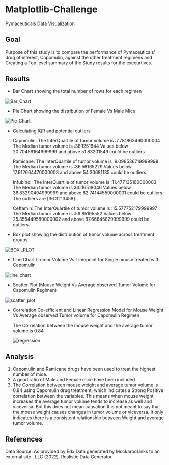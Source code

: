 # Matplotlib-Challenge
Pymaceuticals Data Visualization
## Goal
Purpose of this study is to compare the performance of Pymaceuticals’ drug of interest, Capomulin, against the other treatment regimens and Creating a Top level summary of the Study results for the execurtives.
## Results
* Bar Chart showing the total number of rows for each regimen

![Bar_Chart](https://github.com/supvadakkeveetil/Matplotlib-Challenge/assets/144635564/42ec2426-b9fc-496e-b927-040c6c2b74c4)

* Pie Chart showing the distribution of Female Vs Male Mice

![Pie_Chart](https://github.com/supvadakkeveetil/Matplotlib-Challenge/assets/144635564/d3666ee6-2716-4ca7-b839-3f73cd70c344)

* Calculating IQR and potential outliers

  Capomulin:
  The InterQuartile of tumor volume is :7.781863460000004
  The Median tumor volume is :38.1251644
  Values below 20.70456164999999 and above 51.83201549 could be outliers

  Ramicane:
  The InterQuartile of tumor volume is :9.098536719999998
  The Median tumor volume is :36.56165229
  Values below 17.912664470000003 and above 54.30681135 could be outliers

  Infubinol:
  The InterQuartile of tumor volume is :11.477135160000003
  The Median tumor volume is :60.16518046
  Values below 36.83290494999999 and above 82.74144559000001 could be outliers
  The outliers are [36.3213458].

  Ceftamin:
  The InterQuartile of tumor volume is :15.577752179999997
  The Median tumor volume is :59.85195552
  Values below 25.355449580000002 and above 87.66645829999999 could be outliers

* Box plot showing the distribution of tumor volume across treatment groups

![BOX _PLOT](https://github.com/supvadakkeveetil/Matplotlib-Challenge/assets/144635564/18712cc4-8544-4e02-972b-60fc8095b3f5)

* Line Chart (Tumor Volume Vs Timepoint for Single mouse treated with Capomulin

![line_chart](https://github.com/supvadakkeveetil/Matplotlib-Challenge/assets/144635564/88f3fe9a-62f8-4c0e-a72b-0c135d488111)

* Scatter Plot (Mouse Weight Vs Average observed Tumor Volume for Capomulin Regimen)

![scatter_plot](https://github.com/supvadakkeveetil/Matplotlib-Challenge/assets/144635564/9fd13b11-1029-4c9b-bb4c-43f1859a70a3)

* Correlation Co-efficient and Linear Regression Model for Mouse Weight Vs Average observed Tumor volume for Capomulin Regimen

  The Correlation between the mouse weight and the average tumor volume is 0.84
  
  ![regression](https://github.com/supvadakkeveetil/Matplotlib-Challenge/assets/144635564/037f8769-55ff-4788-8ba8-a1c85f98a0bb)

  
## Analysis
1. Capomulin and Ramicane drugs have been used to treat the highest number of mice.
2. A good ratio of Male and Female mice have been included
3. The Correlation between mouse weight and average tumor volume is 0.84 using Capomulin drug treatment, which indicates a Strong Positive correlation between the variables. This means when mouse weight increases the average tumor volume tends to increase as well and viceversa. But this does not mean causation.It is not meant to say that the mouse weight causes changes in tumor volume or viceversa. It only indicates there is a consistent relationship between Weight and average tumor volume.

## References
Data Source: As provided by Edx
Data generated by MockarooLinks to an external site., LLC (2022). Realistic Data Generator.
